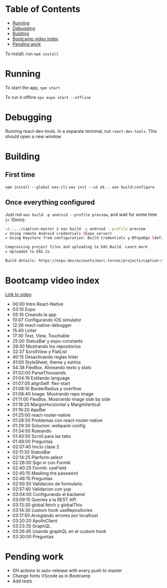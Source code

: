 # Table of Contents

- [Running](#running)
- [Debugging](#debugging)
- [Building](#building)
- [Bootcamp video index](#bootcamp-video-index)
- [Pending work](#pending-work)

To install, run `npm install`

# Running

To start the app, `npm start`

To run it offline `npx expo start --offline`

# Debugging
Running react-dev-tools. In a separate terminal, run `react-dev-tools`. This should open a new window

# Building

## First time

`npm install --global eas-cli`
`eas init --id a9...`
`eas build:configure`

## Once everything configured

Just run `eas build -p android --profile preview`, and wait for some time (> 10min):
```bash
~/...../caption-master ❯ eas build -p android --profile preview
✔ Using remote Android credentials (Expo server)
✔ Using Keystore from configuration: Build Credentials y-NTnpaOgo (default)

Compressing project files and uploading to EAS Build. Learn more
✔ Uploaded to EAS 2s

Build details: https://expo.dev/accounts/marc.torsoc/projects/caption-master/builds/cb2dfa67-5f3e-4b45-afd6-6afcbc8ecfc0
```

# Bootcamp video index

[Link to video](https://www.youtube.com/watch?v=qi87b6VcIHY)

- 00:00 Intro React-Native
- 03:10 Expo
- 05:10 Creando la app
- 10:07 Configurando iOS simulator
- 12:26 react-native-debugger
- 15:40 Linter
- 17:30 Text, View, Touchable
- 25:00 StatusBar y expo-constants
- 29:30 Mostrando los repositorios
- 32:37 ScrollView y FlatList
- 40:15 Desactivando reglas linter
- 41:00 StyleSheet, theme y estilos
- 54:38 FlexBox. Alineando texto y stats
- 01:02:00 ParseThousands
- 01:04:19 Estilando language
- 01:07:05 alignSelf: flex-start
- 01:08:10 BorderRadius y overflow
- 01:08:40 Image. Mostrando repo image
- 01:11:00 FlexBox. Mostrando image side by side
- 01:18:20 MarginHorizontal y MarginVertical
- 01:19:20 AppBar
- 01:25:00 react-router-native
- 01:28:30 Problemas con react-router-native
- 01:29:30 Solucion: webpack-config
- 01:34:50 Ruteando
- 01:40:50 Scroll para las tabs
- 01:49:00 Preguntas
- 02:07:40 Inicio clase 2
- 02:11:30 StatusBar
- 02:14:25 Plarform.select
- 02:26:00 Sign in con Formik
- 02:40:25 Formik: useField
- 02:45:15 Masking the password
- 02:46:15 Preguntas
- 02:50:30 Validacion de formulario
- 02:57:40 Validacion con yup
- 03:04:00 Configurando el backend
- 03:09:15 Queries a la REST API
- 03:13:30 global.fetch y globalThis
- 03:14:30 custom hook useRepositories
- 03:17:50 Arreglando errores por localhost
- 03:20:20 ApolloClient
- 03:23:35 GraphQL
- 03:26:45 Usando graphQL en el custom hook
- 03:30:00 Preguntas

# Pending work

- GH actions to auto-release with every push to master
- Change fonts VScode as in Bootcamp
- Add tests
